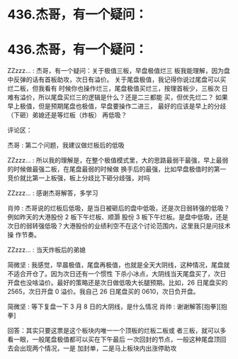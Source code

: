 # 436.杰哥，有一个疑问：

# 436.杰哥，有一个疑问：

ZZzzz... : 杰哥，有一个疑问：关于极值三板，早盘极值烂三 板我能理解，因为盘中反弹的话有首板助攻，次日有溢价。 关于尾盘极值，我记得你说过尾盘可以买烂二板，但我看有 时候你也操作烂三，尾盘极值买烂三，按理首板少，三板次 日难有溢价，所以尾盘买烂三的逻辑是什么？还是二三都能 买，但优先烂二？ 如果早上极值，但是预期尾盘也极值，早盘要操作二进三， 最好的应该是早上的分歧（下砸）弟媳还是等烂板（炸板） 再低吸？

评论区：

杰哥 : 第二个问题，我建议做烂板后的低吸

ZZzzz... : 所以我的理解是，在整个极值模式里，大的思路最弱干最强，早上最弱的时候做最强二板，在尾盘最弱的时候做 换手后的最强，比如早盘极值时的第一竞价就比第一上板强，板上分歧比下砸分歧强，对吗

ZZzzz... : 感谢杰哥解答，多学习

肖帅 : 杰哥说的烂板后低吸，是当日被砸后的盘中低吸，还是次日弱转强的低吸？ 例如昨天的大港股份 2 板下午烂板、顺灏 股份 3 板下午烂板。是盘中低吸，还是次日的弱转强低吸？大港股份的业绩利空不在这个讨论范围内，这里我只是问技术操 作节奏。

ZZzzz... : 当天炸板后的弟媳

简微坚 : 我感觉，早晨极值，尾盘再极值，也就是全天大阴线，这种情况，尾盘就不适合开仓了。因为次日还有一个惯性 下杀小冰点，大阴线当天尾盘买了，次日开盘也没啥溢价。最好的策略还是次日做低吸大长腿预期。比如，26 日尾盘买的 2565，次日开盘 0 溢价。我自己 26 日尾盘买的 0610，次日负开盘。

简微坚 : 等下复盘一下 3 月 8 日的大阴线，是什么情况 肖帅 : 谢谢解答[抱拳][抱拳]

回答：其实只要这票是这个板块内唯一一个顶板的烂板二板或 者三板，就可以多看一眼，一般尾盘极值都可以买在下午最后 一次回封的节点，一般这种尾盘顶回去会出现两个情况，一是 加封单，二是马上板块内出涨停助攻